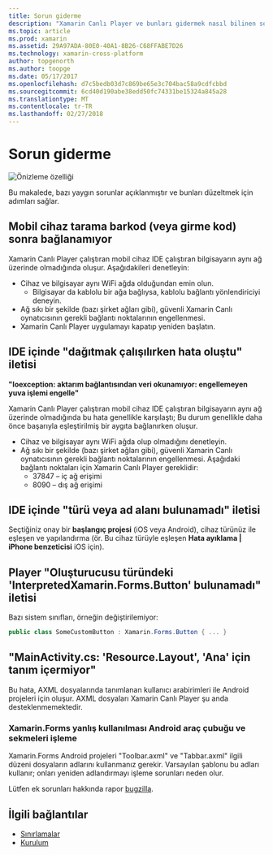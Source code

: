 ```yaml
---
title: Sorun giderme
description: "Xamarin Canlı Player ve bunları gidermek nasıl bilinen sorunlar."
ms.topic: article
ms.prod: xamarin
ms.assetid: 29A97ADA-80E0-40A1-8B26-C68FFABE7D26
ms.technology: xamarin-cross-platform
author: topgenorth
ms.author: toopge
ms.date: 05/17/2017
ms.openlocfilehash: d7c5bedb03d7c869be65e3c704bac58a9cdfcbbd
ms.sourcegitcommit: 6cd40d190abe38edd50fc74331be15324a845a28
ms.translationtype: MT
ms.contentlocale: tr-TR
ms.lasthandoff: 02/27/2018
---
```

# <a name="troubleshooting"></a>Sorun giderme

![Önizleme özelliği](~/media/shared/preview.png)

Bu makalede, bazı yaygın sorunlar açıklanmıştır ve bunları düzeltmek için adımları sağlar.


## <a name="mobile-device-does-not-connect-after-scanning-barcode-or-entering-code"></a>Mobil cihaz tarama barkod (veya girme kod) sonra bağlanamıyor

Xamarin Canlı Player çalıştıran mobil cihaz IDE çalıştıran bilgisayarın aynı ağ üzerinde olmadığında oluşur. Aşağıdakileri denetleyin:

- Cihaz ve bilgisayar aynı WiFi ağda olduğundan emin olun.
  - Bilgisayar da kablolu bir ağa bağlıysa, kablolu bağlantı yönlendiriciyi deneyin.
- Ağ sıkı bir şekilde (bazı şirket ağları gibi), güvenli Xamarin Canlı oynatıcısının gerekli bağlantı noktalarının engellenmesi.
- Xamarin Canlı Player uygulamayı kapatıp yeniden başlatın.


## <a name="error-while-trying-to-deploy-message-in-ide"></a>IDE içinde "dağıtmak çalışılırken hata oluştu" iletisi

**"Ioexception: aktarım bağlantısından veri okunamıyor: engellemeyen yuva işlemi engelle"**

Xamarin Canlı Player çalıştıran mobil cihaz IDE çalıştıran bilgisayarın aynı ağ üzerinde olmadığında bu hata genellikle karşılaştı; Bu durum genellikle daha önce başarıyla eşleştirilmiş bir aygıta bağlanırken oluşur.

* Cihaz ve bilgisayar aynı WiFi ağda olup olmadığını denetleyin.
* Ağ sıkı bir şekilde (bazı şirket ağları gibi), güvenli Xamarin Canlı oynatıcısının gerekli bağlantı noktalarının engellenmesi. Aşağıdaki bağlantı noktaları için Xamarin Canlı Player gereklidir:
  * 37847 – iç ağ erişimi 
  * 8090 – dış ağ erişimi

## <a name="type-or-namespace-cannot-be-found-message-in-ide"></a>IDE içinde "türü veya ad alanı bulunamadı" iletisi

Seçtiğiniz onay bir **başlangıç projesi** (iOS veya Android), cihaz türünüz ile eşleşen ve yapılandırma (ör. Bu cihaz türüyle eşleşen **Hata ayıklama | iPhone benzeticisi** iOS için).

## <a name="constructor-on-type-interpretedxamarinformsbutton-not-found-message-in-player"></a>Player "Oluşturucusu türündeki 'InterpretedXamarin.Forms.Button' bulunamadı" iletisi

Bazı sistem sınıfları, örneğin değiştirilemiyor:

```csharp
public class SomeCustomButton : Xamarin.Forms.Button { ... }
```

## <a name="mainactivitycs-resourcelayout-does-not-contain-a-definition-for-main"></a>"MainActivity.cs: 'Resource.Layout', 'Ana' için tanım içermiyor"

Bu hata, AXML dosyalarında tanımlanan kullanıcı arabirimleri ile Android projeleri için oluşur.
AXML dosyaları Xamarin Canlı Player şu anda desteklenmemektedir.

### <a name="android-toolbar-and-tabs-render-incorrectly-using-xamarinforms"></a>Xamarin.Forms yanlış kullanılması Android araç çubuğu ve sekmeleri işleme

Xamarin.Forms Android projeleri "Toolbar.axml" ve "Tabbar.axml" ilgili düzeni dosyaların adlarını kullanmanız gerekir. Varsayılan şablonu bu adları kullanır; onları yeniden adlandırmayı işleme sorunları neden olur.


Lütfen ek sorunları hakkında rapor [bugzilla](https://aka.ms/live-player-report-issue).


## <a name="related-links"></a>İlgili bağlantılar

- [Sınırlamalar](~/tools/live-player/limitations.md)
- [Kurulum](~/tools/live-player/install.md)
